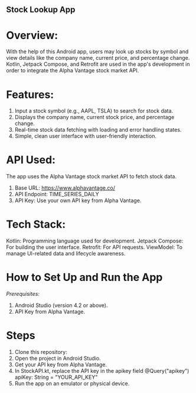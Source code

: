 ## Stock Lookup App
# Overview:
With the help of this Android app, users may look up stocks by symbol and view details like the company name, current price, and percentage change. 
Kotlin, Jetpack Compose, and Retrofit are used in the app's development in order to integrate the Alpha Vantage stock market API.

# Features:
1) Input a stock symbol (e.g., AAPL, TSLA) to search for stock data.
2) Displays the company name, current stock price, and percentage change.
3) Real-time stock data fetching with loading and error handling states.
4) Simple, clean user interface with user-friendly interaction.

# API Used:
The app uses the Alpha Vantage stock market API to fetch stock data.
1) Base URL: https://www.alphavantage.co/
2) API Endpoint: TIME_SERIES_DAILY
3) API Key: Use your own API key from Alpha Vantage.

# Tech Stack:
Kotlin: Programming language used for development.
Jetpack Compose: For building the user interface.
Retrofit: For API requests.
ViewModel: To manage UI-related data and lifecycle awareness.

# How to Set Up and Run the App
*Prerequisites:*
1) Android Studio (version 4.2 or above).
2) API Key from Alpha Vantage.

# Steps
1) Clone this repository:
2) Open the project in Android Studio.
3) Get your API key from Alpha Vantage.
4) In StockAPI.kt, replace the API key in the apikey field
   @Query("apikey") apiKey: String = "YOUR_API_KEY"
5) Run the app on an emulator or physical device.

